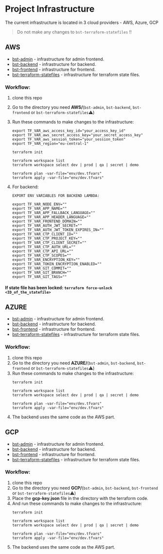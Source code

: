 # Project Infrastructure

The current infrastructure is located in 3 cloud providers - AWS, Azure, GCP

> Do not make any changes to `bst-terraform-statefiles` :bangbang:

## AWS
- [bst-admin](https://github.com/RuslanSerdiuk/DevOps_Tasks_and_solutions/tree/main/Terraform/Serverless%20Lambda%20-%20Static%20CDN/AWS/bst-admin) - infrastructure for admin frontend.
- [bst-backend](https://github.com/RuslanSerdiuk/DevOps_Tasks_and_solutions/tree/main/Terraform/Serverless%20Lambda%20-%20Static%20CDN/AWS/bst-backend) - infrastructure for backend.
- [bst-frontend](https://github.com/RuslanSerdiuk/DevOps_Tasks_and_solutions/tree/main/Terraform/Serverless%20Lambda%20-%20Static%20CDN/AWS/bst-frontend) - infrastructure for frontend.
- [bst-terraform-statefiles](https://github.com/RuslanSerdiuk/DevOps_Tasks_and_solutions/tree/main/Terraform/Serverless%20Lambda%20-%20Static%20CDN/AWS/bst-terraform-statefiles) - infrastructure for terraform state files.

### Workflow:
1. clone this repo
2. Go to the directory you need **AWS/**(`bst-admin`, `bst-backend`, `bst-frontend` or `bst-terraform-statefiles`:warning:)
3. Run these commands to make changes to the infrastructure:
   ```
   export TF_VAR_aws_access_key_id="your_access_key_id"
   export TF_VAR_aws_secret_access_key="your_secret_access_key"
   export TF_VAR_aws_session_token="your_session_token"
   export TF_VAR_region="eu-central-1" 
   
   terraform init
    
   terraform workspace list
   terraform workspace select dev | prod | qa | secret | demo
    
   terraform plan -var-file="env/dev.tfvars"
   terraform apply -var-file="env/dev.tfvars"
   ```

4. For backend:
    ```
    EXPORT ENV VARIABLES FOR BACKEND LAMBDA:
    
    export TF_VAR_NODE_ENV=""
    export TF_VAR_APP_NAME=""
    export TF_VAR_APP_FALLBACK_LANGUAGE=""
    export TF_VAR_APP_HEADER_LANGUAGE=""
    export TF_VAR_FRONTEND_DOMAIN=""
    export TF_VAR_AUTH_JWT_SECRET=""
    export TF_VAR_AUTH_JWT_TOKEN_EXPIRES_IN=""
    export TF_VAR_CTP_CLIENT_ID=""
    export TF_VAR_CTP_PROJECT_KEY=""
    export TF_VAR_CTP_CLIENT_SECRET=""
    export TF_VAR_CTP_AUTH_URL=""
    export TF_VAR_CTP_API_URL=""
    export TF_VAR_CTP_SCOPES=""
    export TF_VAR_ENCRYPTION_KEY=""
    export TF_VAR_TOKEN_ENCRYPTION_ENABLED=""
    export TF_VAR_GIT_COMMIT=""
    export TF_VAR_GIT_BRANCH=""
    export TF_VAR_GIT_TAGS=""
    ```

#### If state file has been locked: `terraform force-unlock <ID_of_the_statefile>`



## AZURE
- [bst-admin](https://github.com/RuslanSerdiuk/DevOps_Tasks_and_solutions/tree/main/Terraform/Serverless%20Lambda%20-%20Static%20CDN/AZURE/bst-admin) - infrastructure for admin frontend.
- [bst-backend](https://github.com/RuslanSerdiuk/DevOps_Tasks_and_solutions/tree/main/Terraform/Serverless%20Lambda%20-%20Static%20CDN/AZURE/bst-backend) - infrastructure for backend.
- [bst-frontend](https://github.com/RuslanSerdiuk/DevOps_Tasks_and_solutions/tree/main/Terraform/Serverless%20Lambda%20-%20Static%20CDN/AZURE/bst-frontend) - infrastructure for frontend.
- [bst-terraform-statefiles](https://github.com/RuslanSerdiuk/DevOps_Tasks_and_solutions/tree/main/Terraform/Serverless%20Lambda%20-%20Static%20CDN/AZURE/bst-terraform-statefiles) - infrastructure for terraform state files.


### Workflow:
1. clone this repo
2. Go to the directory you need **AZURE/**(`bst-admin`, `bst-backend`, `bst-frontend` or `bst-terraform-statefiles`:warning:)
3. Run these commands to make changes to the infrastructure:
    ```
    terraform init
    
    terraform workspace list
    terraform workspace select dev | prod | qa | secret | demo
    
    terraform plan -var-file="env/dev.tfvars"
    terraform apply -var-file="env/dev.tfvars"
    ```
4. The backend uses the same code as the AWS part.




## GCP
- [bst-admin](https://github.com/RuslanSerdiuk/DevOps_Tasks_and_solutions/tree/main/Terraform/Serverless%20Lambda%20-%20Static%20CDN/GCP/bst-admin) - infrastructure for admin frontend.
- [bst-backend](https://github.com/RuslanSerdiuk/DevOps_Tasks_and_solutions/tree/main/Terraform/Serverless%20Lambda%20-%20Static%20CDN/GCP/bst-backend) - infrastructure for backend.
- [bst-frontend](https://github.com/RuslanSerdiuk/DevOps_Tasks_and_solutions/tree/main/Terraform/Serverless%20Lambda%20-%20Static%20CDN/GCP/bst-frontend) - infrastructure for frontend.
- [bst-terraform-statefiles](https://github.com/RuslanSerdiuk/DevOps_Tasks_and_solutions/tree/main/Terraform/Serverless%20Lambda%20-%20Static%20CDN/GCP/gcp-terraform-statefiles) - infrastructure for terraform state files.

### Workflow:
1. clone this repo
2. Go to the directory you need **GCP/**(`bst-admin`, `bst-backend`, `bst-frontend` or `bst-terraform-statefiles`:warning:)
3. Place the **gcp-key.json** file in the directory with the terraform code.
4. And run these commands to make changes to the infrastructure:
    ```
    terraform init
    
    terraform workspace list
    terraform workspace select dev | prod | qa | secret | demo
    
    terraform plan -var-file="env/dev.tfvars"
    terraform apply -var-file="env/dev.tfvars"
    ```
5. The backend uses the same code as the AWS part.

